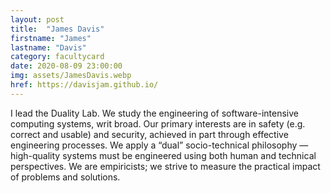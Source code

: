 ```yaml
---
layout: post
title:  "James Davis"
firstname: "James"
lastname: "Davis"
category: facultycard
date: 2020-08-09 23:00:00
img: assets/JamesDavis.webp
href: https://davisjam.github.io/
---
```


I lead the Duality Lab. We study the engineering of software-intensive computing systems, writ broad. Our primary interests are in safety (e.g. correct and usable) and security, achieved in part through effective engineering processes. We apply a “dual” socio-technical philosophy — high-quality systems must be engineered using both human and technical perspectives. We are empiricists; we strive to measure the practical impact of problems and solutions.
